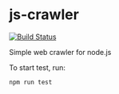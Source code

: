 # js-crawler
[![Build Status](https://travis-ci.org/ilkeryilmaz/js-crawler.svg?branch=master)](https://travis-ci.org/ilkeryilmaz/js-crawler)

Simple web crawler for node.js

To start test, run:

```
npm run test
```
